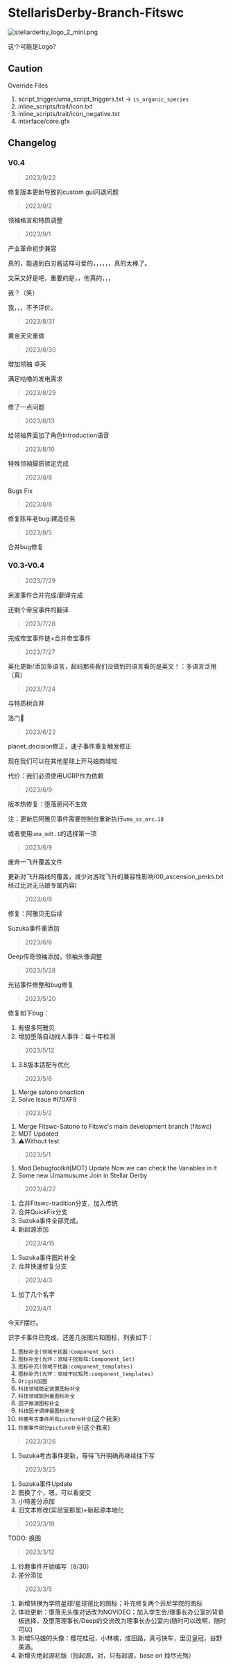 # StellarisDerby-Branch-Fitswc

![stellarderby_logo_2_mini.png](stellarderby_logo_2.png)

这个可能是Logo?

## Caution

Override Files

1. script_trigger/uma_script_triggers.txt -> `is_organic_species`
2. inline_scripts/trait/icon.txt
3. inline_scripts/trait/icon_negative.txt
4. interface/core.gfx

## Changelog

### V0.4

> 2023/9/22

修复版本更新导致的custom gui闪退问题

> 2023/9/2

领袖格言和特质调整

> 2023/9/1

产业革命初步兼容

真的，能遇到白刃酱这样可爱的，，，，，，真的太棒了。

文采又好是吧，重要的是，，他真的，，，

我？（笑）

我，，，不予评价。

> 2023/8/31

黄金天灾重做

> 2023/8/30

增加领袖 卓芙

满足咕噜的发电需求

> 2023/8/29

修了一点问题

> 2023/8/13

给领袖界面加了角色Introduction语音

> 2023/8/10

特殊领袖脚质锁定完成

> 2023/8/8

Bugs Fix

> 2023/8/6

修复陈年老bug:建造任务

> 2023/8/5

合并bug修复

### V0.3-V0.4

> 2023/7/29

米波事件合并完成/翻译完成

还剩个帝宝事件的翻译

> 2023/7/28

完成帝宝事件链+合并帝宝事件

> 2023/7/27

英化更新/添加多语言，起码那些我们没做到的语言看的是英文！：多语言泛用（真）

> 2023/7/24

与特质树合并

洛门🙏

> 2023/6/22

planet_decision修正，速子事件重复触发修正

现在我们可以在其他星球上开马娘商城啦

代价：我们必须使用UGRP作为依赖

> 2023/6/9

版本热修复：堕落房间不生效

注：更新后阿雅贝事件需要控制台重新执行`uma_ss_arc.18`

或者使用`uma_mdt.1`的选择第一项

> 2023/6/9

废弃一飞升覆盖文件

更新对飞升路线的覆盖，减少对游戏飞升的兼容性影响(00_ascension_perks.txt经过比对无马娘专属内容)

> 2023/6/8

修复：阿雅贝无后续

Suzuka事件重添加

> 2023/6/6

Deep传奇领袖添加，领袖头像调整

> 2023/5/28

光钻事件修整和bug修复

> 2023/5/20

修复如下bug：

1. 有很多阿雅贝
2. 增加堕落自动找人事件：每十年检测

> 2023/5/12

1. 3.8版本适配与优化

> 2023/5/6

1. Merge satono onaction
2. Solve Issue #I70XF9

> 2023/5/2

1. Merge Fitswc-Satono to Fitswc's main development branch (fitswc)
2. MDT Updated
3. ⚠️Without test

> 2023/5/1

1. Mod Debugtoolkit(MDT) Update Now we can check the Variables in it
2. Some new Umamusume Join in Stellar Derby

> 2023/4/22

1. 合并Fitswc-tradition分支，加入传统
2. 合并QuickFix分支
3. Suzuka事件全部完成。
4. 新起源添加

> 2023/4/15

1. Suzuka事件图片补全
2. 合并快速修复分支

> 2023/4/3

1. 加了几个名字

> 2023/4/1

今天F摆烂。

识字卡事件已完成，还差几张图片和图标，列表如下：

1. `图标补全(领域干扰器:Component_Set)`
2. `图标补全(光环：领域干扰矩阵:Component_Set)`
3. `图标补充(领域干扰器:component_templates)`
4. `图标补充(光环：领域干扰矩阵:component_templates)`
5. `Origin加图`
6. `科技领域稳定装置图标补全`
7. `科技领域能附着图标补全`
8. `因子推演图标补全`
9. `科技因子调律器图标补全`
10. `铃鹿考古事件所有picture补全`(这个我来)
11. `铃鹿事件部分picture补全`(这个我来)

> 2023/3/26

1. Suzuka考古事件更新，等待飞升明确再继续往下写

> 2023/3/25

1. Suzuka事件Update
2. 图换了个，嗯，可以看提交
3. 小特差分添加
4. 旧文本修改(实验室那里)+新起源本地化

> 2023/3/19

TODO: 换图

> 2023/3/12

1. 铃鹿事件开始编写（8/30）
2. 差分添加

> 2023/3/5

1. 新增转换为学院星球/星球德比的图标；补充修复两个菲尼学院的图标
2. 体验更新：堕落无头像对话改为NOVIDEO；加入学生会/理事长办公室的背景板选择，及堕落理事长/Deep的交流改为理事长办公室内(随时可以改啊，随时可以)
3. 新增5马娘的头像：樱花桂冠，小林檎，成田路，真弓快车，里见皇冠，谷野美酒。
4. 新增灭绝起源初版（指起源，对，只有起源，base on 烛尽光殇）
